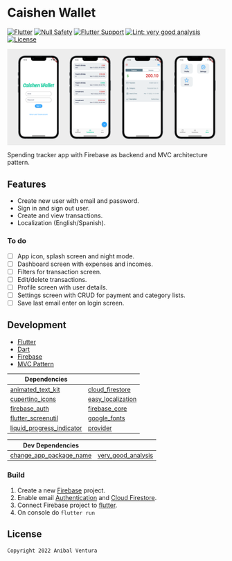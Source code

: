 # Caishen Wallet

[![Flutter](https://img.shields.io/static/v1?label=Flutter&message=2.10.1&color=blue)](https://flutter.dev/)
[![Null Safety](https://img.shields.io/static/v1?label=Null+Safety&message=YES&color=success)](https://flutter.dev/docs/null-safety)
[![Flutter Support](https://img.shields.io/static/v1?label=Support&message=Android%20|%20iOS&color=blue)]()
[![Lint: very good analysis](https://img.shields.io/badge/Lint-very_good_analysis-B22C89.svg)](https://pub.dev/packages/very_good_analysis)
[![License](https://img.shields.io/static/v1?label=License&message=MIT&color=blue)](LICENSE)

<img src="app_preview_banner.png" align="center"/>

Spending tracker app with Firebase as backend and MVC architecture pattern.

## Features

- Create new user with email and password.
- Sign in and sign out user.
- Create and view transactions.
- Localization (English/Spanish).

### To do

- [ ] App icon, splash screen and night mode.
- [ ] Dashboard screen with expenses and incomes.
- [ ] Filters for transaction screen.
- [ ] Edit/delete transactions.
- [ ] Profile screen with user details.
- [ ] Settings screen with CRUD for payment and category lists.
- [ ] Save last email enter on login screen.

## Development

- [Flutter](https://flutter.dev/)
- [Dart](https://dart.dev/)
- [Firebase](https://firebase.google.com/)
- [MVC Pattern](https://en.m.wikipedia.org/wiki/Model%E2%80%93view%E2%80%93controller)

| Dependencies                                                                    | <!-- -->                                                        |
| ------------------------------------------------------------------------------- | --------------------------------------------------------------- |
| [animated_text_kit](https://pub.dev/packages/animated_text_kit)                 | [cloud_firestore](https://pub.dev/packages/cloud_firestore)     |
| [cupertino_icons](https://pub.dev/packages/cupertino_icons)                     | [easy_localization](https://pub.dev/packages/easy_localization) |
| [firebase_auth](https://pub.dev/packages/firebase_auth)                         | [firebase_core](https://pub.dev/packages/firebase_core)         |
| [flutter_screenutil](https://pub.dev/packages/flutter_screenutil)               | [google_fonts](https://pub.dev/packages/google_fonts)           |
| [liquid_progress_indicator](https://pub.dev/packages/liquid_progress_indicator) | [provider](https://pub.dev/packages/provider)                   |

| Dev Dependencies                                                            | <!-- -->                                                          |
| --------------------------------------------------------------------------- | ----------------------------------------------------------------- |
| [change_app_package_name](https://pub.dev/packages/change_app_package_name) | [very_good_analysis](https://pub.dev/packages/very_good_analysis) |

### Build

1. Create a new [Firebase](https://firebase.google.com) project.
2. Enable email [Authentication](https://firebase.google.com/docs/auth) and [Cloud Firestore](https://firebase.google.com/docs/firestore/quickstart).
3. Connect Firebase project to [flutter](https://firebase.flutter.dev/docs/overview/).
4. On console do `flutter run`

## License

```xml
Copyright 2022 Anibal Ventura
```
